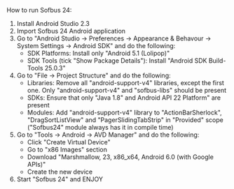 How to run Sofbus 24:
1. Install Android Studio 2.3
2. Import Sofbus 24 Android application
3. Go to "Android Studio -> Preferences -> Appearance & Behavour -> System Settings -> Android SDK" and do the following:
	- SDK Platforms: Install only "Android 5.1 (Lolipop)"
	- SDK Tools (tick "Show Package Details"): Install "Android SDK Build-Tools 25.0.3"
4. Go to "File -> Project Structure" and do the following:
	- Libraries: Remove all "android-support-v4" libraries, except the first one. Only "android-support-v4" and "sofbus-libs" should be present
	- SDKs: Ensure that only "Java 1.8" and Android API 22 Platform" are present
	- Modules: Add "android-support-v4" library to "ActionBarSherlock", "DragSortListView" and "PagerSlidingTabStrip" in "Provided" scope ("Sofbus24" module always has it in compile time)
5. Go to "Tools -> Android -> AVD Manager" and do the following:
	- Click "Create Virtual Device"
	- Go to "x86 Images" section
	- Download "Marshmallow, 23, x86_x64, Android 6.0 (with Google APIs)"
	- Create the new device
6. Start "Sofbus 24" and ENJOY